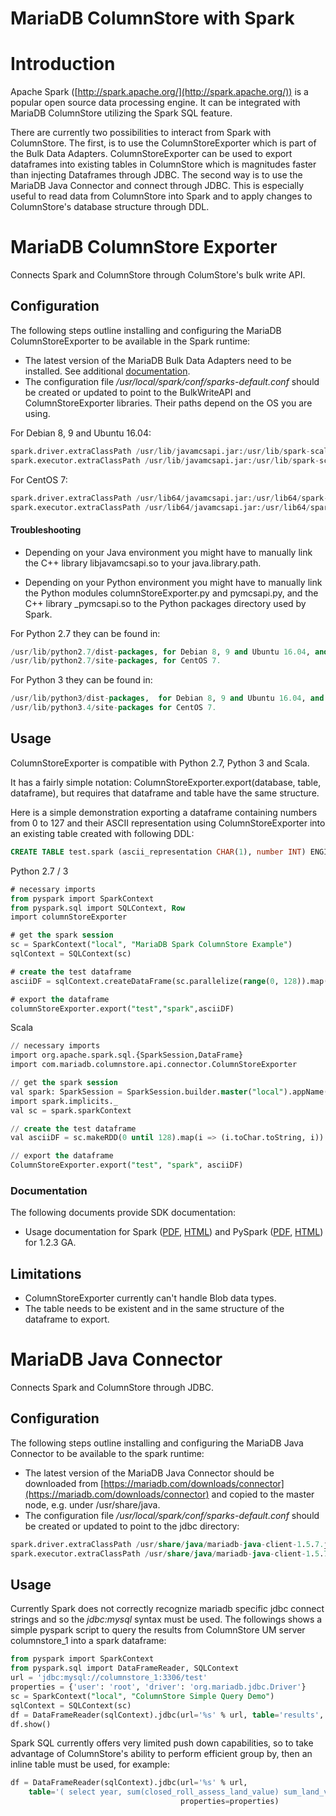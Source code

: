 # MariaDB ColumnStore with Spark

# Introduction

Apache Spark ([http://spark.apache.org/](http://spark.apache.org/)) is a popular open source data processing engine. It can be integrated with MariaDB ColumnStore utilizing the Spark SQL feature.

There are currently two possibilities to interact from Spark with ColumnStore. 
The first, is to use the ColumnStoreExporter which is part of the Bulk Data Adapters. ColumnStoreExporter can be used to export dataframes into existing tables in ColumnStore which is magnitudes faster than injecting Dataframes through JDBC. The second way is to use the MariaDB Java Connector and connect through JDBC. This is especially useful to read data from ColumnStore into Spark and to apply changes to ColumnStore's database structure through DDL.

# MariaDB ColumnStore Exporter

Connects Spark and ColumnStore through ColumStore's bulk write API.

## Configuration

The following steps outline installing and configuring the MariaDB ColumnStoreExporter to be available in the Spark runtime:

- The latest version of the MariaDB Bulk Data Adapters need to be installed. See additional [documentation](/columns-storage-engines-and-plugins/storage-engines/mariadb-columnstore/columnstore-data-ingestion/columnstore-bulk-write-sdk/).
- The configuration file <em> /usr/local/spark/conf/sparks-default.conf </em> should be created or updated to point to the BulkWriteAPI and ColumnStoreExporter libraries. Their paths depend on the OS you are using.

For Debian 8, 9 and Ubuntu 16.04:

```sql
spark.driver.extraClassPath /usr/lib/javamcsapi.jar:/usr/lib/spark-scala-mcsapi-connector.jar
spark.executor.extraClassPath /usr/lib/javamcsapi.jar:/usr/lib/spark-scala-mcsapi-connector.jar
```

For CentOS 7:

```sql
spark.driver.extraClassPath /usr/lib64/javamcsapi.jar:/usr/lib64/spark-scala-mcsapi-connector.jar
spark.executor.extraClassPath /usr/lib64/javamcsapi.jar:/usr/lib64/spark-scala-mcsapi-connector.jar
```

#### Troubleshooting

- Depending on your Java environment you might have to manually link the C++ library libjavamcsapi.so to your java.library.path.

- Depending on your Python environment you might have to manually link the Python modules columnStoreExporter.py and pymcsapi.py, and the C++ library _pymcsapi.so to the Python packages directory used by Spark.

For Python 2.7 they can be found in:

```sql
/usr/lib/python2.7/dist-packages, for Debian 8, 9 and Ubuntu 16.04, and in
/usr/lib/python2.7/site-packages, for CentOS 7.
```

For Python 3 they can be found in:

```sql
/usr/lib/python3/dist-packages,  for Debian 8, 9 and Ubuntu 16.04, and in
/usr/lib/python3.4/site-packages for CentOS 7.
```

## Usage

ColumnStoreExporter is compatible with Python 2.7, Python 3 and Scala.

It has a fairly simple notation: ColumnStoreExporter.export(database, table, dataframe), but requires that dataframe and table have the same structure.

Here is a simple demonstration exporting a dataframe containing numbers from 0 to 127 and their ASCII representation using ColumnStoreExporter into an existing table created with following DDL:

```sql
CREATE TABLE test.spark (ascii_representation CHAR(1), number INT) ENGINE=COLUMNSTORE;
```

Python 2.7 / 3

```sql
# necessary imports
from pyspark import SparkContext
from pyspark.sql import SQLContext, Row
import columnStoreExporter

# get the spark session
sc = SparkContext("local", "MariaDB Spark ColumnStore Example")
sqlContext = SQLContext(sc)

# create the test dataframe
asciiDF = sqlContext.createDataFrame(sc.parallelize(range(0, 128)).map(lambda i: Row(number=i, ascii_representation=chr(i))))

# export the dataframe
columnStoreExporter.export("test","spark",asciiDF)
```

Scala

```sql
// necessary imports
import org.apache.spark.sql.{SparkSession,DataFrame}
import com.mariadb.columnstore.api.connector.ColumnStoreExporter

// get the spark session
val spark: SparkSession = SparkSession.builder.master("local").appName("MariaDB Spark ColumnStore Example").getOrCreate
import spark.implicits._
val sc = spark.sparkContext

// create the test dataframe
val asciiDF = sc.makeRDD(0 until 128).map(i => (i.toChar.toString, i)).toDF("ascii_representation", "number")

// export the dataframe
ColumnStoreExporter.export("test", "spark", asciiDF)
```

### Documentation

The following documents provide SDK documentation:

- Usage documentation for Spark ([PDF](/kb/en/mariadb-columnstore-with-spark/+attachment/spark_mcsapi_usage_1_2_3), [HTML](/kb/en/mariadb-columnstore-with-spark/+attachment/spark_mcsapi_usage_html_1_2_3)) and PySpark ([PDF](/kb/en/mariadb-columnstore-with-spark/+attachment/pyspark_mcsapi_usage_1_2_3), [HTML](/kb/en/mariadb-columnstore-with-spark/+attachment/pyspark_mcsapi_usage_html_1_2_3)) for 1.2.3 GA.

## Limitations

- ColumnStoreExporter currently can't handle Blob data types.
- The table needs to be existent and in the same structure of the dataframe to export.

# MariaDB Java Connector

Connects Spark and ColumnStore through JDBC.

## Configuration

The following steps outline installing and configuring the MariaDB Java Connector to be available to the spark runtime:

- The latest version of the MariaDB Java Connector should be downloaded from [https://mariadb.com/downloads/connector](https://mariadb.com/downloads/connector) and copied to the master node, e.g. under /usr/share/java.
- The configuration file <em> /usr/local/spark/conf/sparks-default.conf </em> should be created or updated to point to the jdbc directory:

```sql
spark.driver.extraClassPath /usr/share/java/mariadb-java-client-1.5.7.jar
spark.executor.extraClassPath /usr/share/java/mariadb-java-client-1.5.7.jar
```

## Usage

Currently Spark does not correctly recognize mariadb specific jdbc connect strings and so the <em> jdbc:mysql </em> syntax must be used. The followings shows a simple pyspark script to query the results from ColumnStore UM server columnstore_1 into a spark dataframe:

```sql
from pyspark import SparkContext
from pyspark.sql import DataFrameReader, SQLContext
url = 'jdbc:mysql://columnstore_1:3306/test'
properties = {'user': 'root', 'driver': 'org.mariadb.jdbc.Driver'}
sc = SparkContext("local", "ColumnStore Simple Query Demo")
sqlContext = SQLContext(sc)
df = DataFrameReader(sqlContext).jdbc(url='%s' % url, table='results', properties=properties)
df.show()
```

Spark SQL currently offers very limited push down capabilities, so to take advantage of ColumnStore's ability to perform efficient group by, then an inline table must be used, for example:

```sql
df = DataFrameReader(sqlContext).jdbc(url='%s' % url, 
    table='( select year, sum(closed_roll_assess_land_value) sum_land_value from property_tax group by year) pt',
                                      properties=properties)
```
